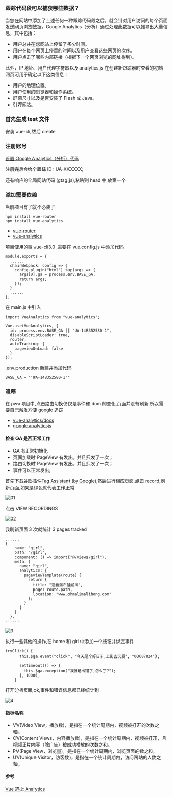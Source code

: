 ### 跟踪代码段可以捕获哪些数据？

当您在网站中添加了上述任何一种跟踪代码段之后，就会针对用户访问的每个页面发送网页浏览数据。Google Analytics（分析）通过处理此数据可以推导出大量信息，其中包括：

- 用户总共在您网站上停留了多少时间。
- 用户在每个网页上停留的时间以及用户查看这些网页的次序。
- 用户点击了哪些内部链接（根据下一个网页浏览的网址得到）。

此外，IP 地址、用户代理字符串以及 analytics.js 在创建新跟踪器时查看的初始网页可用于确定以下这类信息：

- 用户的地理位置。
- 用户使用的浏览器和操作系统。
- 屏幕尺寸以及是否安装了 Flash 或 Java。
- 引荐网站。

### 首先生成 test 文件

安装 vue-cli,然后 create

### 注册账号

[设置 Google Analytics（分析）代码](https://support.google.com/analytics/answer/1008080?hl=zh-Hans&visit_id=637044707359623679-3744912426&rd=1)

注册完后会给个跟踪 ID : UA-XXXXXX;

还有响应的全局网站代码 (gtag.js),粘贴到 head 中,放第一个

### 添加需要依赖

当前项目有了就不必装了

```
npm install vue-router
npm install vue-analytics
```

- [vue-router](https://router.vuejs.org/zh/guide/)
- [vue-analytics](https://github.com/MatteoGabriele/vue-analytics)

项目使用的事 vue-cli3.0 ,需要在 vue.config.js 中添加代码

```
module.exports = {
  ......
  chainWebpack: config => {
    config.plugin("html").tap(args => {
      args[0].ga = process.env.BASE_GA;
      return args;
    });
  }
  ......
};
```

在 main.js 中引入

```
import VueAnalytics from "vue-analytics";

Vue.use(VueAnalytics, {
  id: process.env.BASE_GA || "UA-148352580-1",
  disableScriptLoader: true,
  router,
  autoTracking: {
    pageviewOnLoad: false
  }
});
```

.env.production 新建并添加代码

```
BASE_GA = ''UA-148352580-1''
```

### 追踪

在 pwa 项目中,点击路由切换仅仅是事件和 dom 的变化,页面并没有刷新,所以需要自己触发方便 google 追踪

- [vue-analytics/docs](https://github.com/MatteoGabriele/vue-analytics/tree/master/docs)
- [google analyticsjs](https://developers.google.com/analytics/devguides/collection/analyticsjs/events)

#### 检查 GA 是否正常工作

- GA 有正常初始化
- 页面加载时 PageView 有发出，并且只发了一次；
- 路由切换时 PageView 有发出，并且只发了一次；
- 事件可以正常发出;

首先下载谷歌插件[Tag Assistant (by Google)](https://chrome.google.com/webstore/detail/tag-assistant-by-google/kejbdjndbnbjgmefkgdddjlbokphdefk),然后进行相应页面,点击 record,刷新页面,如果是绿色就代表工作正常

![01]()

点击 VIEW RECORDINGS

![02]()

我刷新页面 3 次就统计 3 pages tracked

```
......
{
    name: "girl",
    path: "/girl",
    component: () => import("@/views/girl"),
    meta: {
      name: "girl",
      analytics: {
        pageviewTemplate(route) {
          return {
            title: "遥看瀑布挂前川",
            page: route.path,
            location: "www.ohmalimalihong.com"
          };
        }
      }
    }
  },
......
```

![3]()

执行一些其他的操作,在 home 和 girl 中添加一个按钮并绑定事件

```
tryClick() {
      this.$ga.event("click", "今天是个好日子,上街去玩耍", "00687824");

      setTimeout(() => {
        this.$ga.exception("我就是出错了,怎么了?");
      }, 1000);
    }
```

打开分析页面,ok,事件和错误信息都已经统计到

![4]()

#### 指标名称

- VV(Video View，播放数)，是指在一个统计周期内，视频被打开的次数之和。
- CV(Content Views，内容播放数)，是指在一个统计周期内，视频被打开，且视频正片内容（除广告）被成功播放的次数之和。
- PV(Page View，浏览量)，是指在一个统计周期内，浏览页面的数之和。
- UV(Unique Visitor，访客数)，是指在一个统计周期内，访问网站的人数之和。

#### 参考

[Vue 遇上 Analytics](https://juejin.im/post/5c3e1e0f51882524b77b7130)
